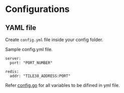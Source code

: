 # Configurations

## YAML file
Create `config.yml` file inside your config folder.

Sample config.yml file.
```
server:
  port: "PORT_NUMBER"

redis:
  addr: "TILE38_ADDRESS:PORT"
```

Refer [config.go](config.go) for all variables to be difined in yml file.